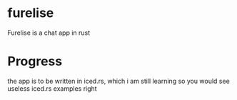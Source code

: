 # furelise
Furelise is a chat app in rust

# Progress
the app is to be written in iced.rs, which i am still learning so you would see useless iced.rs examples right
